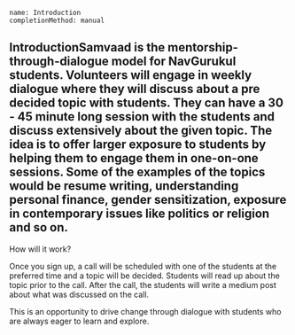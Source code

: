 ```ngMeta
name: Introduction
completionMethod: manual
```

## IntroductionSamvaad is the mentorship-through-dialogue model for NavGurukul students. Volunteers will engage in weekly dialogue where they will discuss about a pre decided topic with students. They can have a 30 - 45 minute long session with the students and discuss extensively about the given topic. The idea is to offer larger exposure to students by helping them to engage them in one-on-one sessions. Some of the examples of the topics would be resume writing, understanding personal finance, gender sensitization, exposure in contemporary issues like politics or religion and so on.

How will it work?

Once you sign up, a call will be scheduled with one of the students at the preferred time and a topic will be decided. Students will read up about the topic prior to the call. After the call, the students will write a medium post about what was discussed on the call.

This is an opportunity to drive change through dialogue with students who are always eager to learn and explore.
